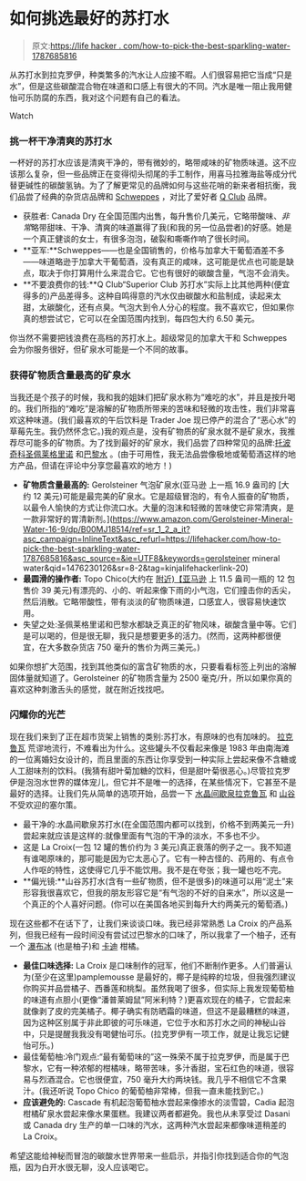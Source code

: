 # 如何挑选最好的苏打水

> 原文:[https://life hacker . com/how-to-pick-the-best-sparkling-water-1787685816](https://lifehacker.com/how-to-pick-the-best-sparkling-water-1787685816)

从苏打水到拉克罗伊，种类繁多的汽水让人应接不暇。人们很容易把它当成“只是水”，但是这些碳酸混合物在味道和口感上有很大的不同。汽水是唯一阻止我用健怡可乐防腐的东西，我对这个问题有自己的看法。

Watch

### 挑一杯干净清爽的苏打水

一杯好的苏打水应该是清爽干净的，带有微妙的，略带咸味的矿物质味道。这不应该那么复杂，但一些品牌正在变得彻头彻尾的手工制作，用喜马拉雅海盐等成分代替更碱性的碳酸氢钠。为了了解更常见的品牌如何与这些花哨的新来者相抗衡，我们品尝了经典的杂货店品牌和 [Schweppes](http://www.schweppes.com/) ，对比了爱好者 [Q Club](http://qclubsoda.com/index.html) 品牌。

*   获胜者: Canada Dry 在全国范围内出售，每升售价几美元，它略带酸味、*非常*略带甜味、干净、清爽的味道赢得了我(和我的另一位品尝者)的好感。她是一个真正健谈的女士，有很多泡泡，破裂和嘶嘶作响了很长时间。
*   **亚军:**Schweppes——也是全国销售的，价格与加拿大干葡萄酒差不多——味道略逊于加拿大干葡萄酒，没有真正的咸味，这可能是优点也可能是缺点，取决于你打算用什么来混合它。它也有很好的碳酸含量，气泡不会消失。
*   **不要浪费你的钱:**Q Club“Superior Club 苏打水”实际上比其他两种(便宜得多的)产品差得多。这种自鸣得意的汽水仅由碳酸水和盐制成，读起来太甜，太碳酸化，还有点臭。气泡大到令人分心的程度。我不喜欢它，但如果你真的想尝试它，它可以在全国范围内找到，每四包大约 6.50 美元。

你当然不需要把钱浪费在高档的苏打水上。超级常见的加拿大干和 Schweppes 会为你服务很好，但矿泉水可能是一个不同的故事。

### 获得矿物质含量最高的矿泉水

当我还是个孩子的时候，我和我的姐妹们把矿泉水称为“难吃的水”，并且是按升喝的。我们所指的“难吃”是溶解的矿物质所带来的苦味和轻微的攻击性，我们非常喜欢这种味道。(我们最喜欢的午后饮料是 Trader Joe 现已停产的混合了“恶心水”的草莓先生。我仍然怀念它。)我的观点是，没有矿物质的矿泉水就不是矿泉水，我推荐尽可能多的矿物质。为了找到最好的矿泉水，我们品尝了四种常见的品牌:[托波奇科](http://www.topochicousa.net/)[圣佩莱格里诺](https://www.sanpellegrino.com/us/en?iq_id=99526268-VQ16-c&utm_medium=cpc&utm_source=google&utm_campaign=Awareness_SP_NS_Brand_Exact&utm_term=99526268-VQ16-c) 和[巴黎水](http://www.nestle-waters.com/brands/perrier) 。(由于可用性，我无法品尝像极地或葡萄酒这样的地方产品，但请在评论中分享您最喜欢的地方！)

*   **矿物质含量最高的:** Gerolsteiner 气泡矿泉水(亚马逊 上一瓶 16.9 盎司的 [大约 12 美元)可能是最完美的矿泉水。它是超级冒泡的，有令人振奋的矿物质，以最令人愉快的方式让你流口水。大量的泡沫和轻微的苦味使它非常清爽，是一款非常好的胃清新剂。](https://www.amazon.com/Gerolsteiner-Mineral-Water-16-9/dp/B00MJ18514/ref=sr_1_2_a_it?asc_campaign=InlineText&asc_refurl=https://lifehacker.com/how-to-pick-the-best-sparkling-water-1787685816&asc_source=&ie=UTF8&keywords=gerolsteiner mineral water&qid=1476230126&sr=8-2&tag=kinjalifehackerlink-20)
*   **最圆滑的操作者:** Topo Chico(大约在 [附近)【亚马逊](https://www.amazon.com/Topo-Chico-Water-Mineral-12/dp/B001SBAG36?asc_campaign=InlineText&asc_refurl=https://lifehacker.com/how-to-pick-the-best-sparkling-water-1787685816&asc_source=&tag=kinjalifehackerlink-20) 上 11.5 盎司一瓶的 12 包售价 39 美元)有漂亮的、小的、听起来像下雨的小气泡，它们撞击你的舌尖，然后消散。它略带酸性，带有淡淡的矿物质味道，口感宜人，很容易快速饮用。
*   失望之处:圣佩莱格里诺和巴黎水都缺乏真正的矿物风味，碳酸含量中等。它们是可以喝的，但是很无聊，我只是想要更多的活力。(然而，这两种都很便宜，在大多数杂货店 750 毫升的售价为两三美元。)

如果你想扩大范围，找到其他类似的富含矿物质的水，只要看看标签上列出的溶解固体量就知道了。Gerolsteiner 的矿物质含量为 2500 毫克/升，所以如果你真的喜欢这种刺激舌头的感觉，就在附近找找吧。

### 闪耀你的光芒

现在我们来到了正在超市货架上销售的类别:苏打水，有原味的也有加味的。 [拉克鲁瓦](http://www.lacroixwater.com/) 荒谬地流行，不难看出为什么。这些罐头不仅看起来像是 1983 年由南海滩的一位离婚妇女设计的，而且里面的东西让你享受到一种实际上尝起来像不含糖或人工甜味剂的饮料。(我猜有甜叶菊加糖的饮料，但是甜叶菊很恶心。)尽管拉克罗伊是泡泡水世界的媒体宠儿，但它并不是唯一的选择，在某些情况下，它甚至不是最好的选择。让我们先从简单的选项开始，品尝一下 [水晶间歇泉](http://www.crystalgeyserasw.com/)[拉克鲁瓦](http://www.lacroixwater.com/) 和 [山谷](https://www.mountainvalleyspring.com/) 不受欢迎的塞尔策。

*   最干净的:水晶间歇泉苏打水(在全国范围内都可以找到，价格不到两美元一升)尝起来就应该是这样的:就像里面有气泡的干净的淡水，不多也不少。
*   这是 La Croix(一包 12 罐的售价约为 3 美元)真正衰落的例子之一。我不知道有谁喝原味的，那可能是因为它太恶心了。它有一种古怪的、药用的、有点令人作呕的特性，这使得它几乎不能饮用。我不是在夸张；我一罐也吃不完。
*   **偏光镜:**山谷苏打水(含有一些矿物质，但不是很多)的味道可以用“泥土”来形容我很喜欢它，但我的朋友形容它是“有气泡的不好的自来水”，所以这是一个真正的个人喜好问题。(你可以在美国各地买到每升大约两美元的葡萄酒。)

现在这些都不在话下了，让我们来谈谈口味。我已经非常熟悉 La Croix 的产品系列，但我已经有一段时间没有尝试过巴黎水的口味了，所以我拿了一个柚子，还有一个 [瀑布冰](http://www.cascadeicewater.com/organic.html) (也是柚子)和 [卡迪](http://mycadia.com/product.php?p=Food&c=Beverages&s=22833) 柑橘。

*   **最佳口味选择:** La Croix 是口味制作的冠军，他们不断制作更多。人们普遍认为(至少在这里)pamplemousse 是最好的，椰子是纯粹的垃圾，但我强烈建议你购买并品尝橘子、西番莲和桃梨。虽然我喝了很多，但实际上我发现葡萄柚的味道有点胆小(更像“潘普莱姆鼠”阿米利特？)更喜欢现在的橘子，它尝起来就像剥了皮的完美橘子。椰子确实有防晒霜的味道，但这不是最糟糕的味道，因为这种区别属于非此即彼的可乐味道，它位于水和苏打水之间的神秘山谷中，只是提醒我我没有喝健怡可乐。(拉克罗伊有一项工作，就是让我忘记健怡可乐。)
*   最佳葡萄柚:冷门观点:“最有葡萄味的”这一殊荣不属于拉克罗伊，而是属于巴黎水，它有一种浓郁的柑橘味，略带苦味，多汁香甜，宝石红色的味道，很容易与烈酒混合。它也很便宜，750 毫升大约两块钱。我几乎不相信它不含果汁。(我还听说 Topo Chico 的葡萄柚非常棒，但我一直未能找到它。)
*   **应该避免的:** Cascade 有机起泡葡萄柚水尝起来像掺水的淡雪碧，Cadia 起泡柑橘矿泉水尝起来像水果蛋糕。我建议两者都避免。我也从未享受过 Dasani 或 Canada dry 生产的单一口味的汽水，这两种汽水尝起来都像味道稍差的 La Croix。

希望这能给神秘而冒泡的碳酸水世界带来一些启示，并指引你找到适合你的气泡瓶，因为白开水很无聊，没人应该喝它。